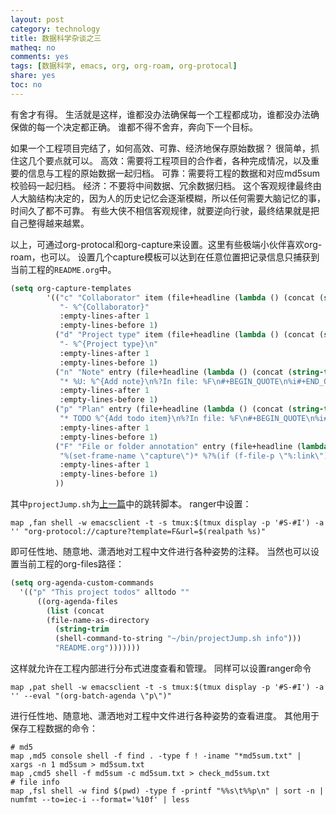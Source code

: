 ```yaml
---
layout: post
category: technology
title: 数据科学杂谈之三
matheq: no
comments: yes
tags: [数据科学, emacs, org, org-roam, org-protocal]
share: yes
toc: no
---
```


有舍才有得。
生活就是这样，谁都没办法确保每一个工程都成功，谁都没办法确保做的每一个决定都正确。
谁都不得不舍弃，奔向下一个目标。

如果一个工程项目完结了，如何高效、可靠、经济地保存原始数据？
很简单，抓住这几个要点就可以。
高效：需要将工程项目的合作者，各种完成情况，以及重要的信息与工程的原始数据一起归档。
可靠：需要将工程的数据和对应md5sum校验码一起归档。
经济：不要将中间数据、冗余数据归档。
这个客观规律最终由人大脑结构决定的，因为人的历史记忆会逐渐模糊，所以任何需要大脑记忆的事，时间久了都不可靠。
有些大侠不相信客观规律，就要逆向行驶，最终结果就是把自己整得越来越累。

以上，可通过org-protocal和org-capture来设置。这里有些极端小伙伴喜欢org-roam，也可以。
设置几个capture模板可以达到在任意位置把记录信息只捕获到当前工程的`README.org`中。
```lisp
(setq org-capture-templates
        '(("c" "Collaborator" item (file+headline (lambda () (concat (string-trim (shell-command-to-string "~/bin/projectJump.sh info")) "/README.org")) "Collaborator")
           "- %^{Collaborator}"
           :empty-lines-after 1
           :empty-lines-before 1)
          ("d" "Project type" item (file+headline (lambda () (concat (string-trim (shell-command-to-string "~/bin/projectJump.sh info")) "/README.org")) "Project type")
           "- %^{Project type}\n"
           :empty-lines-after 1
           :empty-lines-before 1)
          ("n" "Note" entry (file+headline (lambda () (concat (string-trim (shell-command-to-string "~/bin/projectJump.sh info")) "/README.org")) "Note")
           "* %U: %^{Add note}\n%?In file: %F\n#+BEGIN_QUOTE\n%i#+END_QUOTE"
           :empty-lines-after 1
           :empty-lines-before 1)
          ("p" "Plan" entry (file+headline (lambda () (concat (string-trim (shell-command-to-string "~/bin/projectJump.sh info")) "/README.org")) "Plan")
           "* TODO %^{Add todo item}\n%?In file: %F\n#+BEGIN_QUOTE\n%i#+END_QUOTE"
           :empty-lines-after 1
           :empty-lines-before 1)
          ("F" "File or folder annotation" entry (file+headline (lambda () (concat (string-trim (shell-command-to-string "~/bin/projectJump.sh info")) "/README.org")) "File or folder annotation")
           "%(set-frame-name \"capture\")* %?%(if (f-file-p \"%:link\") \"File: \" \"Folder: \")%(f-filename \"%:link\")\n:PROPERTIES:\n:PATH: %(f-dirname \"%:link\")\n:END:\n- Note taken on %U \\\\\ \n  %^{Add note}"
           :empty-lines-after 1
           :empty-lines-before 1)
          ))
```
其中`projectJump.sh`为[上一篇](https://yanshuo.site/cn/2022/05/datascience/)中的跳转脚本。
ranger中设置：
```shell
map ,fan shell -w emacsclient -t -s tmux:$(tmux display -p '#S-#I') -a '' "org-protocol://capture?template=F&url=$(realpath %s)"
```
即可任性地、随意地、潇洒地对工程中文件进行各种姿势的注释。
当然也可以设置当前工程的org-files路径：
```lisp
(setq org-agenda-custom-commands
  '(("p" "This project todos" alltodo ""
      ((org-agenda-files
        (list (concat
        (file-name-as-directory
          (string-trim
          (shell-command-to-string "~/bin/projectJump.sh info")))
          "README.org")))))))
```
这样就允许在工程内部进行分布式进度查看和管理。
同样可以设置ranger命令
```shell
map ,pat shell -w emacsclient -t -s tmux:$(tmux display -p '#S-#I') -a '' --eval "(org-batch-agenda \"p\")"
```
进行任性地、随意地、潇洒地对工程中文件进行各种姿势的查看进度。
其他用于保存工程数据的命令：
```shell
# md5
map ,md5 console shell -f find . -type f ! -iname "*md5sum.txt" | xargs -n 1 md5sum > md5sum.txt
map ,cmd5 shell -f md5sum -c md5sum.txt > check_md5sum.txt
# file info
map ,fsl shell -w find $(pwd) -type f -printf "%%s\t%%p\n" | sort -n | numfmt --to=iec-i --format='%10f' | less
```
